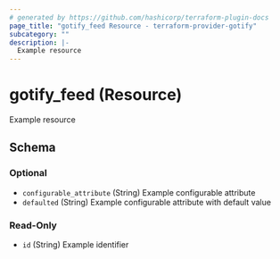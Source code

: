 ```yaml
---
# generated by https://github.com/hashicorp/terraform-plugin-docs
page_title: "gotify_feed Resource - terraform-provider-gotify"
subcategory: ""
description: |-
  Example resource
---
```


# gotify_feed (Resource)

Example resource



<!-- schema generated by tfplugindocs -->
## Schema

### Optional

- `configurable_attribute` (String) Example configurable attribute
- `defaulted` (String) Example configurable attribute with default value

### Read-Only

- `id` (String) Example identifier
